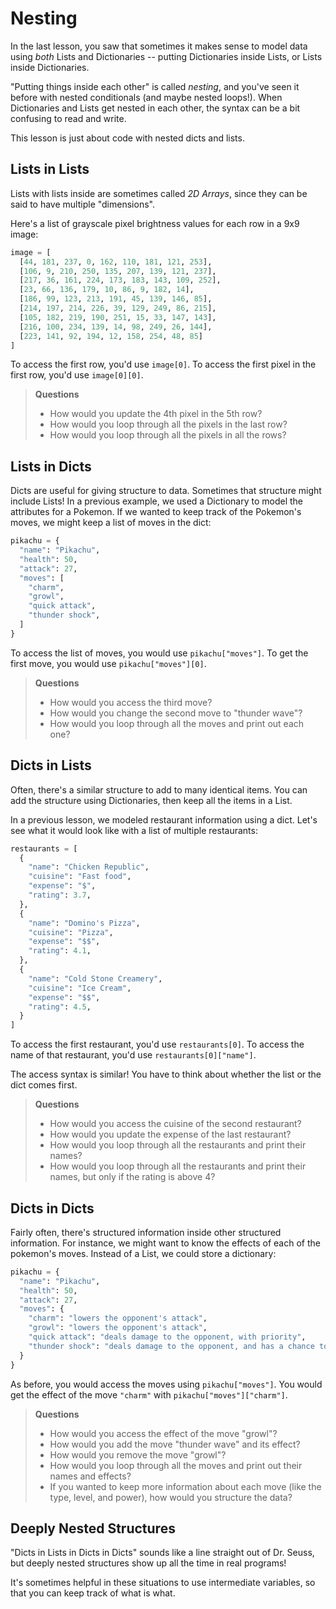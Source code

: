 # Nesting

In the last lesson, you saw that sometimes it makes sense to model data using 
_both_ Lists and Dictionaries -- putting Dictionaries inside Lists, or Lists 
inside Dictionaries.

"Putting things inside each other" is called _nesting_, and you've seen it
before with nested conditionals (and maybe nested loops!). When Dictionaries and
Lists get nested in each other, the syntax can be a bit confusing to read and
write.

This lesson is just about code with nested dicts and lists.

## Lists in Lists

Lists with lists inside are sometimes called _2D Arrays_, since they can be said
to have multiple "dimensions".

Here's a list of grayscale pixel brightness values for each row in a 9x9 image:

```python
image = [
  [44, 181, 237, 0, 162, 110, 181, 121, 253],
  [106, 9, 210, 250, 135, 207, 139, 121, 237],
  [217, 36, 161, 224, 173, 183, 143, 109, 252],
  [23, 66, 136, 179, 10, 86, 9, 182, 14],
  [186, 99, 123, 213, 191, 45, 139, 146, 85],
  [214, 197, 214, 226, 39, 129, 249, 86, 215],
  [105, 182, 219, 190, 251, 15, 33, 147, 143],
  [216, 100, 234, 139, 14, 98, 249, 26, 144],
  [223, 141, 92, 194, 12, 158, 254, 48, 85]
]
```

To access the first row, you'd use `image[0]`. To access the first pixel in the
first row, you'd use `image[0][0]`.

> **Questions**
> * How would you update the 4th pixel in the 5th row?
> * How would you loop through all the pixels in the last row?
> * How would you loop through all the pixels in all the rows?

## Lists in Dicts

Dicts are useful for giving structure to data. Sometimes that structure might
include Lists! In a previous example, we used a Dictionary to model the
attributes for a Pokemon. If we wanted to keep track of the Pokemon's moves, we
might keep a list of moves in the dict:

```python
pikachu = {
  "name": "Pikachu",
  "health": 50,
  "attack": 27,
  "moves": [
    "charm",
    "growl",
    "quick attack",
    "thunder shock",
  ]
}
```

To access the list of moves, you would use `pikachu["moves"]`. To get the first
move, you would use `pikachu["moves"][0]`.

> **Questions**
> * How would you access the third move?
> * How would you change the second move to "thunder wave"?
> * How would you loop through all the moves and print out each one?

## Dicts in Lists

Often, there's a similar structure to add to many identical items. You can add
the structure using Dictionaries, then keep all the items in a List.

In a previous lesson, we modeled restaurant information using a dict. Let's see
what it would look like with a list of multiple restaurants:

```python
restaurants = [
  {
    "name": "Chicken Republic", 
    "cuisine": "Fast food",
    "expense": "$",
    "rating": 3.7,
  },
  {
    "name": "Domino's Pizza", 
    "cuisine": "Pizza",
    "expense": "$$",
    "rating": 4.1,
  },
  {
    "name": "Cold Stone Creamery", 
    "cuisine": "Ice Cream",
    "expense": "$$",
    "rating": 4.5,
  }
]
```

To access the first restaurant, you'd use `restaurants[0]`. To access the name
of that restaurant, you'd use `restaurants[0]["name"]`.

The access syntax is similar! You have to think about whether the list or the 
dict comes first.

> **Questions**
> * How would you access the cuisine of the second restaurant?
> * How would you update the expense of the last restaurant?
> * How would you loop through all the restaurants and print their names?
> * How would you loop through all the restaurants and print their names, but
>   only if the rating is above 4?

## Dicts in Dicts

Fairly often, there's structured information inside other structured
information. For instance, we might want to know the effects of each of the
pokemon's moves. Instead of a List, we could store a dictionary:

```python
pikachu = {
  "name": "Pikachu",
  "health": 50,
  "attack": 27,
  "moves": {
    "charm": "lowers the opponent's attack",
    "growl": "lowers the opponent's attack",
    "quick attack": "deals damage to the opponent, with priority",
    "thunder shock": "deals damage to the opponent, and has a chance to paralyze the target",
  }
}
```

As before, you would access the moves using `pikachu["moves"]`. You would get
the effect of the move `"charm"` with `pikachu["moves"]["charm"]`.

> **Questions**
> * How would you access the effect of the move "growl"?
> * How would you add the move "thunder wave" and its effect?
> * How would you remove the move "growl"?
> * How would you loop through all the moves and print out their names and
>   effects?
> * If you wanted to keep more information about each move (like the type,
>   level, and power), how would you structure the data?

## Deeply Nested Structures

"Dicts in Lists in Dicts in Dicts" sounds like a line straight out of Dr. Seuss,
but deeply nested structures show up all the time in real programs!

It's sometimes helpful in these situations to use intermediate variables, so
that you can keep track of what is what.


